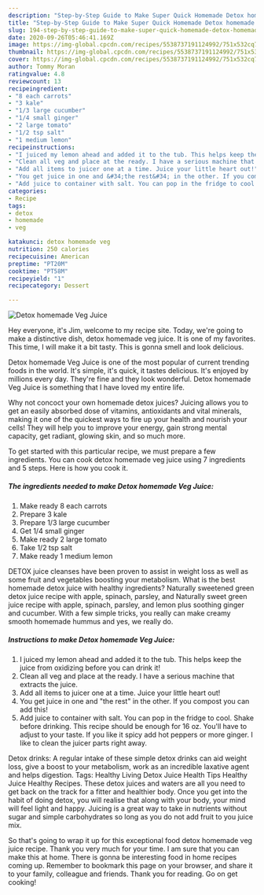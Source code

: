```yaml
---
description: "Step-by-Step Guide to Make Super Quick Homemade Detox homemade Veg Juice"
title: "Step-by-Step Guide to Make Super Quick Homemade Detox homemade Veg Juice"
slug: 194-step-by-step-guide-to-make-super-quick-homemade-detox-homemade-veg-juice
date: 2020-09-26T05:46:41.169Z
image: https://img-global.cpcdn.com/recipes/5538737191124992/751x532cq70/detox-homemade-veg-juice-recipe-main-photo.jpg
thumbnail: https://img-global.cpcdn.com/recipes/5538737191124992/751x532cq70/detox-homemade-veg-juice-recipe-main-photo.jpg
cover: https://img-global.cpcdn.com/recipes/5538737191124992/751x532cq70/detox-homemade-veg-juice-recipe-main-photo.jpg
author: Tommy Moran
ratingvalue: 4.8
reviewcount: 13
recipeingredient:
- "8 each carrots"
- "3 kale"
- "1/3 large cucumber"
- "1/4 small ginger"
- "2 large tomato"
- "1/2 tsp salt"
- "1 medium lemon"
recipeinstructions:
- "I juiced my lemon ahead and added it to the tub. This helps keep the juice from oxidizing before you can drink it!"
- "Clean all veg and place at the ready. I have a serious machine that extracts the juice."
- "Add all items to juicer one at a time. Juice your little heart out!"
- "You get juice in one and &#34;the rest&#34; in the other. If you compost you can add this!"
- "Add juice to container with salt. You can pop in the fridge to cool. Shake before drinking. This recipe should be enough for 16 oz. You&#39;ll have to adjust to your taste. If you like it spicy add hot peppers or more ginger. I like to clean the juicer parts right away."
categories:
- Recipe
tags:
- detox
- homemade
- veg

katakunci: detox homemade veg 
nutrition: 250 calories
recipecuisine: American
preptime: "PT20M"
cooktime: "PT58M"
recipeyield: "1"
recipecategory: Dessert

---
```



![Detox homemade Veg Juice](https://img-global.cpcdn.com/recipes/5538737191124992/751x532cq70/detox-homemade-veg-juice-recipe-main-photo.jpg)

Hey everyone, it's Jim, welcome to my recipe site. Today, we're going to make a distinctive dish, detox homemade veg juice. It is one of my favorites. This time, I will make it a bit tasty. This is gonna smell and look delicious.

Detox homemade Veg Juice is one of the most popular of current trending foods in the world. It's simple, it's quick, it tastes delicious. It's enjoyed by millions every day. They're fine and they look wonderful. Detox homemade Veg Juice is something that I have loved my entire life.

Why not concoct your own homemade detox juices? Juicing allows you to get an easily absorbed dose of vitamins, antioxidants and vital minerals, making it one of the quickest ways to fire up your health and nourish your cells! They will help you to improve your energy, gain strong mental capacity, get radiant, glowing skin, and so much more.


To get started with this particular recipe, we must prepare a few ingredients. You can cook detox homemade veg juice using 7 ingredients and 5 steps. Here is how you cook it.

##### The ingredients needed to make Detox homemade Veg Juice:

1. Make ready 8 each carrots
1. Prepare 3 kale
1. Prepare 1/3 large cucumber
1. Get 1/4 small ginger
1. Make ready 2 large tomato
1. Take 1/2 tsp salt
1. Make ready 1 medium lemon


DETOX juice cleanses have been proven to assist in weight loss as well as some fruit and vegetables boosting your metabolism. What is the best homemade detox juice with healthy ingredients? Naturally sweetened green detox juice recipe with apple, spinach, parsley, and Naturally sweet green juice recipe with apple, spinach, parsley, and lemon plus soothing ginger and cucumber. With a few simple tricks, you really can make creamy smooth homemade hummus and yes, we really do. 

##### Instructions to make Detox homemade Veg Juice:

1. I juiced my lemon ahead and added it to the tub. This helps keep the juice from oxidizing before you can drink it!
1. Clean all veg and place at the ready. I have a serious machine that extracts the juice.
1. Add all items to juicer one at a time. Juice your little heart out!
1. You get juice in one and &#34;the rest&#34; in the other. If you compost you can add this!
1. Add juice to container with salt. You can pop in the fridge to cool. Shake before drinking. This recipe should be enough for 16 oz. You&#39;ll have to adjust to your taste. If you like it spicy add hot peppers or more ginger. I like to clean the juicer parts right away.


Detox drinks: A regular intake of these simple detox drinks can aid weight loss, give a boost to your metabolism, work as an incredible laxative agent and helps digestion. Tags: Healthy Living Detox Juice Health Tips Healthy Juice Healthy Recipes. These detox juices and waters are all you need to get back on the track for a fitter and healthier body. Once you get into the habit of doing detox, you will realise that along with your body, your mind will feel light and happy. Juicing is a great way to take in nutrients without sugar and simple carbohydrates so long as you do not add fruit to you juice mix. 

So that's going to wrap it up for this exceptional food detox homemade veg juice recipe. Thank you very much for your time. I am sure that you can make this at home. There is gonna be interesting food in home recipes coming up. Remember to bookmark this page on your browser, and share it to your family, colleague and friends. Thank you for reading. Go on get cooking!
